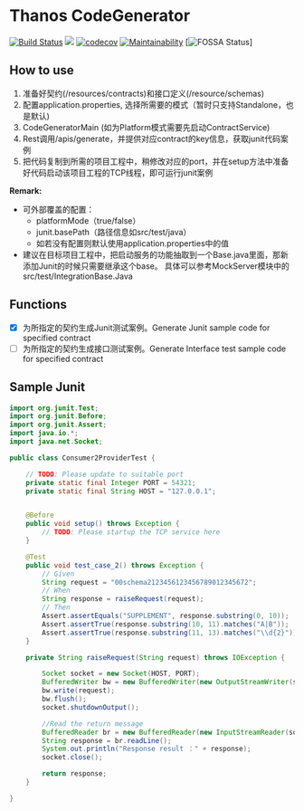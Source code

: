 # Thanos CodeGenerator

[![Build Status](https://travis-ci.org/abigail830/thanos-code-generator.svg?branch=master)](https://travis-ci.org/abigail830/thanos-code-generator)
[![](https://jitpack.io/v/abigail830/thanos-code-generator.svg)](https://jitpack.io/#abigail830/thanos-code-generator)
[![codecov](https://codecov.io/gh/abigail830/thanos-code-generator/branch/master/graph/badge.svg)](https://codecov.io/gh/abigail830/thanos-code-generator)
[![Maintainability](https://api.codeclimate.com/v1/badges/7df56b1c8aaa84ff9131/maintainability)](https://codeclimate.com/github/abigail830/thanos-code-generator/maintainability)
[![FOSSA Status](https://app.fossa.com/api/projects/git%2Bgithub.com%2Fabigail830%2Fthanos-code-generator.svg?type=shield)]

## How to use

1. 准备好契约(/resources/contracts)和接口定义(/resource/schemas)
2. 配置application.properties, 选择所需要的模式（暂时只支持Standalone，也是默认)
3. CodeGeneratorMain (如为Platform模式需要先启动ContractService)
4. Rest调用/apis/generate，并提供对应contract的key信息，获取junit代码案例
5. 把代码复制到所需的项目工程中，稍修改对应的port，并在setup方法中准备好代码启动该项目工程的TCP线程，即可运行junit案例

**Remark:** 
* 可外部覆盖的配置：
    * platformMode（true/false）
    * junit.basePath（路径信息如src/test/java）
    * 如若没有配置则默认使用application.properties中的值
* 建议在目标项目工程中，把启动服务的功能抽取到一个Base.java里面，那新添加Junit的时候只需要继承这个base。 具体可以参考MockServer模块中的src/test/IntegrationBase.Java


## Functions
* [x] 为所指定的契约生成Junit测试案例。Generate Junit sample code for specified contract
* [ ] 为所指定的契约生成接口测试案例。Generate Interface test sample code for specified contract

## Sample Junit

``` Java
import org.junit.Test;
import org.junit.Before;
import org.junit.Assert;
import java.io.*;
import java.net.Socket;

public class Consumer2ProviderTest {

    // TODO: Please update to suitable port
    private static final Integer PORT = 54321;
    private static final String HOST = "127.0.0.1";


    @Before
    public void setup() throws Exception {
        // TODO: Please startup the TCP service here
    }

    @Test
    public void test_case_2() throws Exception {
        // Given
        String request = "00schema2123456123456789012345672";
        // When
        String response = raiseRequest(request);
        // Then
        Assert.assertEquals("SUPPLEMENT", response.substring(0, 10));
        Assert.assertTrue(response.substring(10, 11).matches("A|B"));
        Assert.assertTrue(response.substring(11, 13).matches("\\d{2}"));
    }

    private String raiseRequest(String request) throws IOException {

        Socket socket = new Socket(HOST, PORT);
        BufferedWriter bw = new BufferedWriter(new OutputStreamWriter(socket.getOutputStream()));
        bw.write(request);
        bw.flush();
        socket.shutdownOutput();

        //Read the return message
        BufferedReader br = new BufferedReader(new InputStreamReader(socket.getInputStream()));
        String response = br.readLine();
        System.out.println("Response result ：" + response);
        socket.close();

        return response;
    }

}

```

